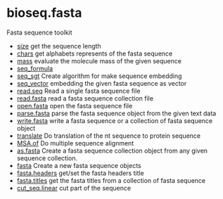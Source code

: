 ﻿# bioseq.fasta

Fasta sequence toolkit

+ [size](bioseq.fasta/size.1) get the sequence length
+ [chars](bioseq.fasta/chars.1) get alphabets represents of the fasta sequence
+ [mass](bioseq.fasta/mass.1) evaluate the molecule mass of the given sequence
+ [seq_formula](bioseq.fasta/seq_formula.1) 
+ [seq_sgt](bioseq.fasta/seq_sgt.1) Create algorithm for make sequence embedding
+ [seq_vector](bioseq.fasta/seq_vector.1) embedding the given fasta sequence as vector
+ [read.seq](bioseq.fasta/read.seq.1) Read a single fasta sequence file
+ [read.fasta](bioseq.fasta/read.fasta.1) read a fasta sequence collection file
+ [open.fasta](bioseq.fasta/open.fasta.1) open the fasta sequence file
+ [parse.fasta](bioseq.fasta/parse.fasta.1) parse the fasta sequence object from the given text data
+ [write.fasta](bioseq.fasta/write.fasta.1) write a fasta sequence or a collection of fasta sequence object
+ [translate](bioseq.fasta/translate.1) Do translation of the nt sequence to protein sequence
+ [MSA.of](bioseq.fasta/MSA.of.1) Do multiple sequence alignment
+ [as.fasta](bioseq.fasta/as.fasta.1) Create a fasta sequence collection object from any given sequence collection.
+ [fasta](bioseq.fasta/fasta.1) Create a new fasta sequence objects
+ [fasta.headers](bioseq.fasta/fasta.headers.1) get/set the fasta headers title
+ [fasta.titles](bioseq.fasta/fasta.titles.1) get the fasta titles from a collection of fasta sequence
+ [cut_seq.linear](bioseq.fasta/cut_seq.linear.1) cut part of the sequence
